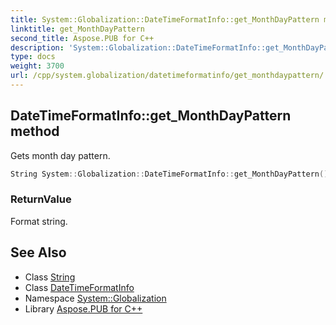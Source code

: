 ```yaml
---
title: System::Globalization::DateTimeFormatInfo::get_MonthDayPattern method
linktitle: get_MonthDayPattern
second_title: Aspose.PUB for C++
description: 'System::Globalization::DateTimeFormatInfo::get_MonthDayPattern method. Gets month day pattern in C++.'
type: docs
weight: 3700
url: /cpp/system.globalization/datetimeformatinfo/get_monthdaypattern/
---
```

## DateTimeFormatInfo::get_MonthDayPattern method


Gets month day pattern.

```cpp
String System::Globalization::DateTimeFormatInfo::get_MonthDayPattern() const
```


### ReturnValue

Format string.

## See Also

* Class [String](../../../system/string/)
* Class [DateTimeFormatInfo](../)
* Namespace [System::Globalization](../../)
* Library [Aspose.PUB for C++](../../../)
